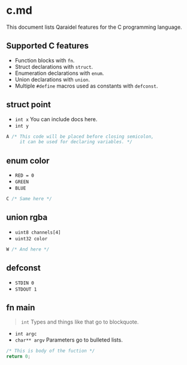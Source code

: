 # c.md

This document lists Qaraidel features for the C programming language.

## Supported C features

- Function blocks with `fn`.
- Struct declarations with `struct`.
- Enumeration declarations with `enum`.
- Union declarations with `union`.
- Multiple `#define` macros used as constants with `defconst`.

## struct point

- `int x`
  You can include docs here.
- `int y`

```c
A /* This code will be placed before closing semicolon,
     it can be used for declaring variables. */
```

## enum color

- `RED = 0`
- `GREEN`
- `BLUE`

```c
C /* Same here */
```

## union rgba

- `uint8 channels[4]`
- `uint32 color`

```c
W /* And here */
```

## defconst

- `STDIN 0`
- `STDOUT 1`

## fn main

> `int`
Types and things like that go to blockquote.

- `int argc`
- `char** argv`
  Parameters go to bulleted lists.

```c
/* This is body of the fuction */
return 0;
```
